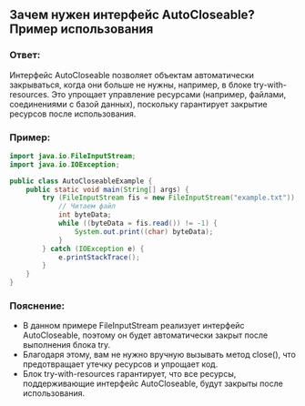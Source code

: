 ## Зачем нужен интерфейс AutoCloseable? Пример использования
### Ответ:
Интерфейс AutoCloseable позволяет объектам автоматически закрываться, когда они больше не нужны, например, в блоке try-with-resources. Это упрощает управление ресурсами (например, файлами, соединениями с базой данных), поскольку гарантирует закрытие ресурсов после использования.
### Пример:
```java
import java.io.FileInputStream;
import java.io.IOException;

public class AutoCloseableExample {
    public static void main(String[] args) {
        try (FileInputStream fis = new FileInputStream("example.txt")) {
            // Читаем файл
            int byteData;
            while ((byteData = fis.read()) != -1) {
                System.out.print((char) byteData);
            }
        } catch (IOException e) {
            e.printStackTrace();
        }
    }
}
```
### Пояснение:
- В данном примере FileInputStream реализует интерфейс AutoCloseable, поэтому он будет автоматически закрыт после выполнения блока try.
- Благодаря этому, вам не нужно вручную вызывать метод close(), что предотвращает утечку ресурсов и упрощает код.
- Блок try-with-resources гарантирует, что все ресурсы, поддерживающие интерфейс AutoCloseable, будут закрыты после использования.
